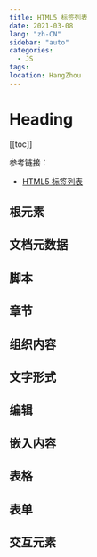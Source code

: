 ```yaml
---
title: HTML5 标签列表
date: 2021-03-08
lang: "zh-CN"
sidebar: "auto"
categories:
  - JS
tags:
location: HangZhou
---
```


# Heading

[[toc]]

参考链接：
- [HTML5 标签列表](https://developer.mozilla.org/zh-CN/docs/conflicting/Web/HTML/Element#%E6%96%87%E6%A1%A3%E5%85%83%E6%95%B0%E6%8D%AE)

## 根元素

<componentBlock :header='header' :gridData='gridData.root'></componentBlock>

## 文档元数据

<componentBlock :header='header' :gridData='gridData.meta'></componentBlock>

## 脚本

<componentBlock :header='header' :gridData='gridData.script'></componentBlock>

## 章节

<componentBlock :header='header' :gridData='gridData.section'></componentBlock>

## 组织内容

<componentBlock :header='header' :gridData='gridData.content'></componentBlock>

## 文字形式

<componentBlock :header='header' :gridData='gridData.wordStyle'></componentBlock>

## 编辑

<componentBlock :header='header' :gridData='gridData.edit'></componentBlock>

## 嵌入内容

<componentBlock :header='header' :gridData='gridData.embed'></componentBlock>

## 表格

<componentBlock :header='header' :gridData='gridData.table'></componentBlock>

## 表单

<componentBlock :header='header' :gridData='gridData.form'></componentBlock>

## 交互元素

<componentBlock :header='header' :gridData='gridData.interactive'></componentBlock>

<script>
export default {
    data() {
        return {
            header:['Element','Description','HTML5 added'],
            gridData:{
                root:[
                    ['<html>', '代表 HTML 或 XHTML 文档的根。其他所有元素必须是这个元素的子节点。',''],
                ],
                meta:[
                    ['<head>','代表关于文档元数据的一个集合，包括脚本或样式表的链接或内容。',''],
                    ['<title>','定义文档的标题，将显示在浏览器的标题栏或标签页上。该元素只能包含文本，包含的标签不会被解释。',''],
                    ['<base>','定义页面上相对 URL 的基准 URL。',''],
                    ['<link>','用于链接外部资源到该文档。',''],
                    ['<meta>','定义其他 HTML 元素无法描述的元数据。',''],
                    ['<style>','用于内联 CSS。',''],
                ],
                script:[
                    ['<script>','定义一个内联脚本或链接到外部脚本。脚本语言是 JavaScript。',''],
                    ['<noscript>','定义当浏览器不支持脚本时显示的替代文字。',''],
                    ['<template>','通过 JavaScript 在运行时实例化内容的容器。','是'],
                ],
                section:[
                    ['<body>','代表 HTML 文档的内容。在文档中只能有一个 <body> 元素。',''],
                    ['<section>','定义文档中的一个章节。','是'],
                    ['<nav>','定义只包含导航链接的章节。','是'],
                    ['<article>','定义可以独立于内容其余部分的完整独立内容块。','是'],
                    ['<aside>','定义和页面内容关联度较低的内容——如果被删除，剩下的内容仍然很合理。','是'],
                    ['<h1>,<h2>,<h3>,<h4>,<h5>,<h6>','标题元素实现了六层文档标题，<h1> 是最大的标题，<h6> 是最小的标题。标题元素简要地描述章节的主题。',''],
                    ['<header>','定义页面或章节的头部。它经常包含 logo、页面标题和导航性的目录。','是'],
                    ['<footer>','定义页面或章节的尾部。它经常包含版权信息、法律信息链接和反馈建议用的地址。','是'],
                    ['<address>','定义包含联系信息的一个章节。',''],
                    ['<main>','定义文档中主要或重要的内容。','是'],
                    ['',''],
                ],
                content:[
                    ['<p>','定义一个段落。',''],
                    ['<hr>','代表章节、文章或其他长内容中段落之间的分隔符。',''],
                    ['<pre>','代表其内容已经预先排版过，格式应当保留 。',''],
                    ['<blockquote>','代表引用自其他来源的内容。',''],
                    ['<ol>','定义一个有序列表。',''],
                    ['<ul>','定义一个无序列表。',''],
                    ['<li>','定义列表中的一个列表项。',''],
                    ['<dl>','定义一个定义列表（一系列术语和其定义），通常用于展示词汇表或者元数据 (键-值对列表)。',''],
                    ['<dt>','代表一个由下一个 <dd> 定义的术语。',''],
                    ['<dd>','代表出现在它之前术语的定义。',''],
                    ['<figure>','代表一个和文档有关的图例。','是'],
                    ['<figcaption>','代表一个图例的说明。','是'],
                    ['<div>','代表一个通用的容器，没有特殊含义。',''],
                ],
                wordStyle:[
                    ['<a>','代表一个链接到其他资源的超链接 。',''],
                    ['<em>','代表强调。',''],
                    ['<strong>','代表特别重要。',''],
                    ['<small>','代表注释 ，如免责声明、版权声明等，对理解文档不重要。將使文本的字体变小一号（font-size:0.8em）。',''],
                    ['<s>','代表不准确或不相关 的内容。使用删除线来渲染文本。使用 <s> 元素来表示不再相关，或者不再准确的事情。但是当表示文档编辑时，不提倡使用 <s> ；为此，提倡使用 <del> 和 <ins> 元素。',''],
                    ['<cite>','表示一个作品的引用，且必须包含作品的标题。',''],
                    ['<q>','表示一个封闭的并且是短的行内引用的文本. 这个标签是用来引用短的文本，所以请不要引入换行符; 对于长的文本的引用请使用 <blockquote> 替代.',''],
                    ['<dfn>','代表一个术语包含在其最近祖先内容中的定义 。术语定义应当在 <p>, <section>或定义列表 (通常是<dt>, <dd> 对)中给出。',''],
                    ['<abbr>','代表省略 或缩写 ，其完整内容在 title 属性中。',''],
                    ['<data>','关联一个内容的机器可读的等价形式 （该元素只在 WHATWG 版本的 HTML 标准中，不在 W3C 版本的 HTML5 标准中）。','是'],
                    ['<time>','代表日期 和时间 值；机器可读的等价形式通过 datetime 属性指定。','是'],
                    ['<code>','代表计算机代码 。默认情况下, 它以浏览器的默认等宽字体显示.',''],
                    ['<var>','代表代码中的变量 。',''],
                    ['<samp>','代表程序或电脑的输出 。通常使用浏览器缺省的 monotype 字体（例如 Lucida Console）。',''],
                    ['<kbd>','代表用户输入 ，一般从键盘输出，但也可以代表其他输入，如语音输入。',''],
                    ['<sub>,<sup>','分别代表下标 和上标 。',''],
                    ['<i>','代表一段不同性质 的文字，如技术术语、外文短语或是小说中人物的思想活动等。它的内容通常以斜体显示。',''],
                    ['<b>','代表一段需要被关注 的文字。不应将 <b> 元素用于显示粗体文字。不要将<b>元素与 <strong>、<em>或<mark>元素混淆。 <strong>元素表示某些重要性的文本，<em>强调文本，而<mark>元素表示某些相关性的文本。 <b>元素不传达这样的特殊语义信息；仅在没有其他合适的元素时使用它。',''],
                    ['<u>','表示一个需要标注为非文本化（non-textual）的内联文本域，如标记出拼写错误的文字等。默认情况下渲染为一个实线下划线，可以用CSS替换。',''],
                    ['<mark>','代表一段需要被高亮的引用 文字。','是'],
                    ['<ruby>','代表被ruby 注释 标记的文本，如中文汉字和它的拼音。','是'],
                    ['<rt>','代表ruby 注释 ，如中文拼音。','是'],
                    ['<rp>','代表 ruby 注释两边的额外插入文本 ，用于在不支持 ruby 注释显示的浏览器中提供友好的注释显示。','是'],
                    ['<bdi>','双向隔离元素。代表需要脱离 父元素文本方向的一段文本。它允许嵌入一段不同或未知文本方向格式的文本。','是'],
                    ['<bdo>','双向文本替代元素。指定子元素的文本方向 ，显式地覆盖默认的文本方向。ltr：从左到右 rtl：从右到左','是'],
                    ['<span>','代表一段没有特殊含义的文本，当其他语义元素都不适合文本时候可以使用该元素。',''],
                    ['<br>','代表换行 。不要用 <br> 来增加文本之间的行间隔；应使用 CSS margin 属性或<p> 元素。',''],
                    ['<wbr>','代表建议换行 (Word Break Opportunity) ，当文本太长需要换行时将会在此处添加换行符。用于避免将标点符号留在行尾，这会让读者将 URL 的末尾搞错。','是'],
                ],
                edit:[
                    ['<ins>','定义增加 到文档的内容。',''],
                    ['<del>','定义从文档移除 的内容。',''],                
                ],
                embed:[
                    ['<img>','代表一张图片 。',''],
                    ['<iframe>','代表一个内联的框架 。',''],
                    ['<embed>','代表一个嵌入 的外部资源，如应用程序或交互内容。','是'],
                    ['<object>','代表一个外部资源 ，如图片、HTML 子文档、插件等。',''],
                    ['<param>','代表 <object> 元素所指定的插件的参数 。',''],
                    ['<video>','代表一段视频 及其视频文件和字幕，并提供了播放视频的用户界面。','是'],
                    ['<audio>','代表一段声音 ，或音频流 。','是'],
                    ['<source>','为 <video> 或 <audio> 这类媒体元素指定多个媒体源 。它通常用于以不同浏览器支持的多种格式提供相同的媒体内容。','是'],
                    ['<track>','为 <video> 或 <audio> 这类媒体元素指定文本轨道（字幕） 。','是'],
                    ['<canvas>','代表位图区域 ，可以通过脚本在它上面实时呈现图形，如图表、游戏绘图等。','是'],
                    ['<map>','与 <area> 元素共同定义图像映射 区域。',''],
                    ['<area>','与 <map> 元素共同定义图像映射 区域。元素 在图片上定义一个热点区域，可以关联一个超链接。<area>元素仅在<map>元素内部使用。',''],
                    ['<svg>','定义一个嵌入式矢量图 。','是'],
                    ['<math>','定义一段数学公式 。','是'],
                ],
                table:[
                    ['<table>','定义多维数据 。',''],
                    ['<caption>','代表表格的标题 。',''],
                    ['<colgroup>','代表表格中一组单列或多列 。',''],
                    ['<col>','代表表格中的列 。',''],
                    ['<tbody>','代表表格中一块具体数据 （表格主体）。',''],
                    ['<thead>','代表表格中一块列标签 （表头）。',''],
                    ['<tfoot>','代表表格中一块列摘要 （表尾）。',''],
                    ['<tr>','代表表格中的行 。',''],
                    ['<td>','代表表格中的单元格 。',''],
                    ['<th>','代表表格中的头部单元格 。',''],
                ],
                form:[
                    ['<form>','代表一个表单 ，由控件组成。',''],
                    ['<fieldset>','代表控件组 。',''],
                    ['<legend>','代表 <fieldset> 控件组的标题 。',''],
                    ['<label>','代表表单控件的标题 。将一个 <label> 和一个 <input> 元素匹配在一起，你需要给 <input> 一个 id 属性。而 <label> 需要一个 for 属性，其值和  <input> 的 id 一样。另外，你也可以将 <input> 直接放在 <label> 里，此时则不需要 for 和 id 属性，因为关联已隐含存在。',''],
                    ['<input>','代表允许用户编辑数据的数据区 （文本框、单选框、复选框等）。',''],
                    ['<button>','代表按钮 。',''],
                    ['<select>','代表下拉框 。',''],
                    ['<datalist>','代表提供给其他控件的一组预定义选项 。select可以多选，设置缺省值，datalist不可以。datalist可以查找、增添选项，select不可以。','是'],
                    ['<optgroup>','代表一个选项分组 。',''],
                    ['<option>','代表一个 <select> 元素或 <datalist> 元素中的一个选项',''],
                    ['<textarea>','代表多行文本框 。',''],
                    ['<keygen>（已废弃）','代表一个密钥对生成器 控件。','是'],
                    ['<output>','代表计算值 。','是'],
                    ['<progress>','代表进度条 。','是'],
                    ['<meter>','代表滑动条 。','是'],
                ],
                interactive:[
                    ['<details>','代表一个用户可以(点击)获取额外信息或控件的小部件 。','是'],
                    ['<summary>','代表 <details> 元素的综述 或标题 。','是'],
                    ['<menuitem>（已废弃 HTML5.2）','代表一个用户可以点击的菜单项。','是'],
                    ['<menu>（Experimental）','代表菜单。','是'],
                ]
            }
        }
    }
}
</script>
